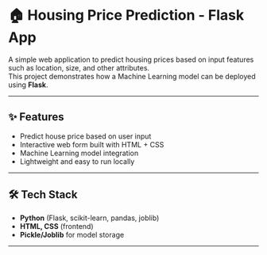 # 🏠 Housing Price Prediction - Flask App  

A simple web application to predict housing prices based on input features such as location, size, and other attributes.  
This project demonstrates how a Machine Learning model can be deployed using **Flask**.  

---

## ✨ Features  
- Predict house price based on user input  
- Interactive web form built with HTML + CSS  
- Machine Learning model integration  
- Lightweight and easy to run locally  

---

## 🛠️ Tech Stack  
- **Python** (Flask, scikit-learn, pandas, joblib)  
- **HTML, CSS** (frontend)  
- **Pickle/Joblib** for model storage  

---

